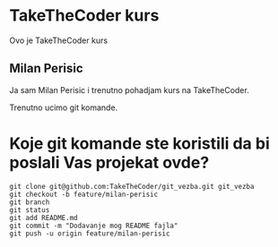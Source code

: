 # TakeTheCoder kurs

Ovo je TakeTheCoder kurs

## Milan Perisic

Ja sam Milan Perisic i trenutno pohadjam kurs na TakeTheCoder.

Trenutno ucimo git komande.

# Koje git komande ste koristili da bi poslali Vas projekat ovde?

```
git clone git@github.com:TakeTheCoder/git_vezba.git git_vezba
git checkout -b feature/milan-perisic
git branch
git status
git add README.md
git commit -m "Dodavanje mog README fajla"
git push -u origin feature/milan-perisic

```

